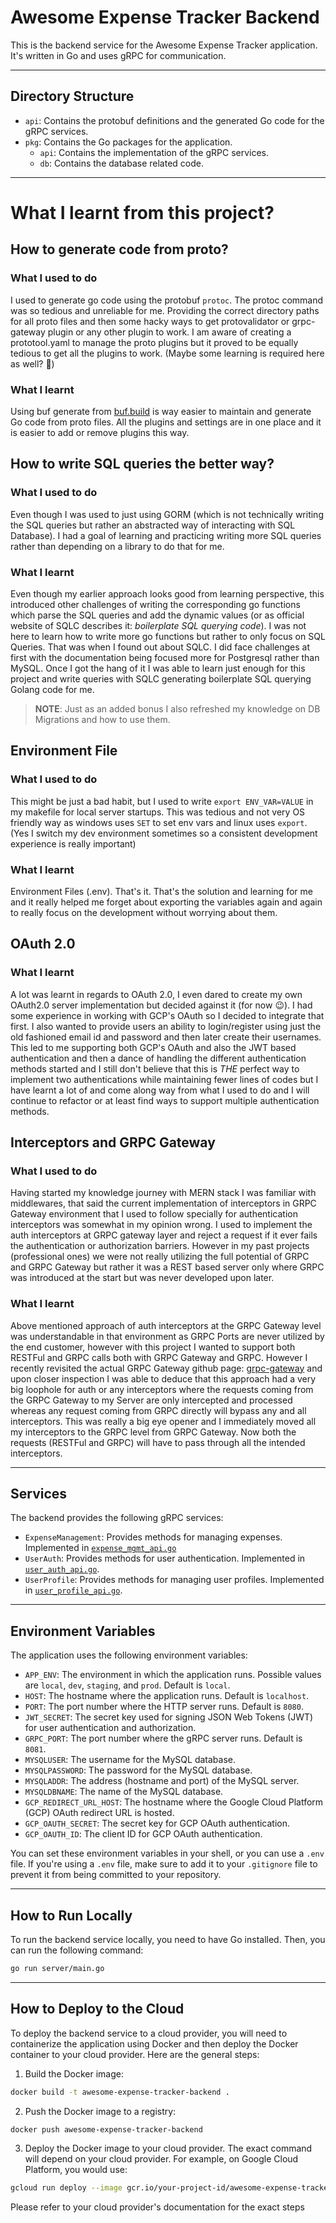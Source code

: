 # Awesome Expense Tracker Backend

This is the backend service for the Awesome Expense Tracker application. It's written in Go and uses gRPC for communication.

---

## Directory Structure

- `api`: Contains the protobuf definitions and the generated Go code for the gRPC services.
- `pkg`: Contains the Go packages for the application.
  - `api`: Contains the implementation of the gRPC services.
  - `db`: Contains the database related code.

---

# What I learnt from this project?

## How to generate code from proto?

### What I used to do

I used to generate go code using the protobuf `protoc`. The protoc command was so tedious and unreliable for me. Providing the correct directory paths for all proto files and then some hacky ways to get protovalidator or grpc-gateway plugin or any other plugin to work. I am aware of creating a prototool.yaml to manage the proto plugins but it proved to be equally tedious to get all the plugins to work. (Maybe some learning is required here as well? 🙂)

### What I learnt

Using buf generate from [buf.build](https://buf.build/) is way easier to maintain and generate Go code from proto files. All the plugins and settings are in one place and it is easier to add or remove plugins this way.

## How to write SQL queries the better way?

### What I used to do

Even though I was used to just using GORM (which is not technically writing the SQL queries but rather an abstracted way of interacting with SQL Database). I had a goal of learning and practicing writing more SQL queries rather than depending on a library to do that for me.

### What I learnt

Even though my earlier approach looks good from learning perspective, this introduced other challenges of writing the corresponding go functions which parse the SQL queries and add the dynamic values (or as official website of SQLC describes it: _boilerplate SQL querying code_). I was not here to learn how to write more go functions but rather to only focus on SQL Queries. That was when I found out about SQLC. I did face challenges at first with the documentation being focused more for Postgresql rather than MySQL. Once I got the hang of it I was able to learn just enough for this project and write queries with SQLC generating boilerplate SQL querying Golang code for me.

> **NOTE**: Just as an added bonus I also refreshed my knowledge on DB Migrations and how to use them.

## Environment File

### What I used to do

This might be just a bad habit, but I used to write `export ENV_VAR=VALUE` in my makefile for local server startups. This was tedious and not very OS friendly way as windows uses `SET` to set env vars and linux uses `export`. (Yes I switch my dev environment sometimes so a consistent development experience is really important)

### What I learnt

Environment Files (.env). That's it. That's the solution and learning for me and it really helped me forget about exporting the variables again and again to really focus on the development without worrying about them.

## OAuth 2.0

### What I learnt

A lot was learnt in regards to OAuth 2.0, I even dared to create my own OAuth2.0 server implementation but decided against it (for now 😉). I had some experience in working with GCP's OAuth so I decided to integrate that first. I also wanted to provide users an ability to login/register using just the old fashioned email id and password and then later create their usernames. This led to me supporting both GCP's OAuth and also the JWT based authentication and then a dance of handling the different authentication methods started and I still don't believe that this is _THE_ perfect way to implement two authentications while maintaining fewer lines of codes but I have learnt a lot of and come along way from what I used to do and I will continue to refactor or at least find ways to support multiple authentication methods.

## Interceptors and GRPC Gateway

### What I used to do

Having started my knowledge journey with MERN stack I was familiar with middlewares, that said the current implementation of interceptors in GRPC Gateway environment that I used to follow specially for authentication interceptors was somewhat in my opinion wrong. I used to implement the auth interceptors at GRPC gateway layer and reject a request if it ever fails the authentication or authorization barriers. However in my past projects (professional ones) we were not really utilizing the full potential of GRPC and GRPC Gateway but rather it was a REST based server only where GRPC was introduced at the start but was never developed upon later.

### What I learnt

Above mentioned approach of auth interceptors at the GRPC Gateway level was understandable in that environment as GRPC Ports are never utilized by the end customer, however with this project I wanted to support both RESTFul and GRPC calls both with GRPC Gateway and GRPC. However I recently revisited the actual GRPC Gateway github page: [grpc-gateway](https://github.com/grpc-ecosystem/grpc-gateway) and upon closer inspection I was able to deduce that this approach had a very big loophole for auth or any interceptors where the requests coming from the GRPC Gateway to my Server are only intercepted and processed whereas any request coming from GRPC directly will bypass any and all interceptors. This was really a big eye opener and I immediately moved all my interceptors to the GRPC level from GRPC Gateway. Now both the requests (RESTFul and GRPC) will have to pass through all the intended interceptors.

---

## Services

The backend provides the following gRPC services:

- `ExpenseManagement`: Provides methods for managing expenses. Implemented in [`expense_mgmt_api.go`](..\awesome-expense-tracker-backend\pkg\api\expense_mgmt_api.go)
- `UserAuth`: Provides methods for user authentication. Implemented in [`user_auth_api.go`](..\awesome-expense-tracker-backend\pkg\api\user_auth_api.go).
- `UserProfile`: Provides methods for managing user profiles. Implemented in [`user_profile_api.go`](..\awesome-expense-tracker-backend\pkg\api\user_profile_api.go).

---

## Environment Variables

The application uses the following environment variables:

- `APP_ENV`: The environment in which the application runs. Possible values are `local`, `dev`, `staging`, and `prod`. Default is `local`.
- `HOST`: The hostname where the application runs. Default is `localhost`.
- `PORT`: The port number where the HTTP server runs. Default is `8080`.
- `JWT_SECRET`: The secret key used for signing JSON Web Tokens (JWT) for user authentication and authorization.
- `GRPC_PORT`: The port number where the gRPC server runs. Default is `8081`.
- `MYSQLUSER`: The username for the MySQL database.
- `MYSQLPASSWORD`: The password for the MySQL database.
- `MYSQLADDR`: The address (hostname and port) of the MySQL server.
- `MYSQLDBNAME`: The name of the MySQL database.
- `GCP_REDIRECT_URL_HOST`: The hostname where the Google Cloud Platform (GCP) OAuth redirect URL is hosted.
- `GCP_OAUTH_SECRET`: The secret key for GCP OAuth authentication.
- `GCP_OAUTH_ID`: The client ID for GCP OAuth authentication.

You can set these environment variables in your shell, or you can use a `.env` file. If you're using a `.env` file, make sure to add it to your `.gitignore` file to prevent it from being committed to your repository.

---

## How to Run Locally

To run the backend service locally, you need to have Go installed. Then, you can run the following command:

```sh
go run server/main.go
```

---

## How to Deploy to the Cloud

To deploy the backend service to a cloud provider, you will need to containerize the application using Docker and then deploy the Docker container to your cloud provider. Here are the general steps:

1. Build the Docker image:

```sh
docker build -t awesome-expense-tracker-backend .
```

2. Push the Docker image to a registry:

```sh
docker push awesome-expense-tracker-backend
```

3. Deploy the Docker image to your cloud provider. The exact command will depend on your cloud provider. For example, on Google Cloud Platform, you would use:

```sh
gcloud run deploy --image gcr.io/your-project-id/awesome-expense-tracker-backend
```

Please refer to your cloud provider's documentation for the exact steps

